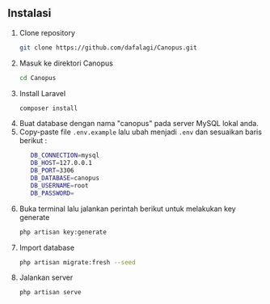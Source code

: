 ## Instalasi

1. Clone repository
    ```sh
    git clone https://github.com/dafalagi/Canopus.git
    ```
2. Masuk ke direktori Canopus
    ```sh
    cd Canopus
    ``` 
3. Install Laravel
    ```sh
    composer install
    ```
4. Buat database dengan nama "canopus" pada server MySQL lokal anda.
5. Copy-paste file `.env.example` lalu ubah menjadi `.env` dan sesuaikan baris berikut :
    ```sh
       DB_CONNECTION=mysql
       DB_HOST=127.0.0.1
       DB_PORT=3306
       DB_DATABASE=canopus
       DB_USERNAME=root
       DB_PASSWORD=
    ```
6. Buka terminal lalu jalankan perintah berikut untuk melakukan key generate
    ```sh
    php artisan key:generate
    ```
7. Import database
    ```sh
    php artisan migrate:fresh --seed
    ```
8. Jalankan server
    ```sh
    php artisan serve
    ```
